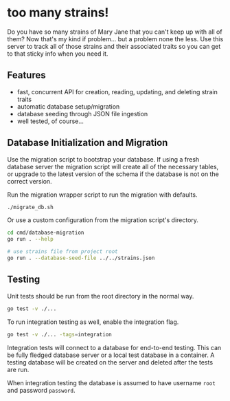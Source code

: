 # too many strains!

Do you have so many strains of Mary Jane that you can't keep up with all of them?  Now that's my kind if problem...
but a problem none the less.  Use this server to track all of those strains and their associated traits so you
can get to that sticky info when you need it.

## Features
- fast, concurrent API for creation, reading, updating, and deleting strain traits
- automatic database setup/migration
- database seeding through JSON file ingestion
- well tested, of course...

## Database Initialization and Migration
Use the migration script to bootstrap your database.  If using a fresh database server
the migration script will create all of the necessary tables, or upgrade to the latest version of the schema
if the database is not on the correct version.

Run the migration wrapper script to run the migration with defaults.
```bash
./migrate_db.sh
```

Or use a custom configuration from the migration script's directory.
```bash
cd cmd/database-migration
go run . --help

# use strains file from project root
go run . --database-seed-file ../../strains.json
```

## Testing
Unit tests should be run from the root directory in the normal way.
```bash
go test -v ./...
```

To run integration testing as well, enable the integration flag.
```bash
go test -v ./... -tags=integration
```

Integration tests will connect to a database for end-to-end testing.  This can be fully fledged database
server or a local test database in a container.  A testing database will be created on the server
and deleted after the tests are run.

When integration testing the database is assumed to have username `root` and password `password`.
